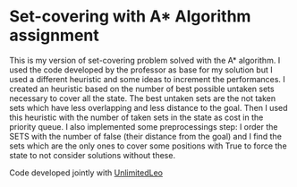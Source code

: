 # Set-covering with A* Algorithm assignment
This is my version of set-covering problem solved with the A* algorithm.
I used the code developed by the professor as base for my solution but I used a different heuristic and some ideas to increment the performances.
I created an heuristic based on the number of best possible untaken sets necessary to cover all the state. The best untaken sets are the not taken sets which have less overlapping and less distance to the goal. Then I used this heuristic with the number of taken sets in the state as cost in the priority queue. I also implemented some preprocessings step: I order the SETS with the number of false (their distance from the goal) and I find the sets which are the only ones to cover some positions with True to force the state to not consider solutions without these.


Code developed jointly with [UnlimitedLeo](https://github.com/UnlimitedLeo)
